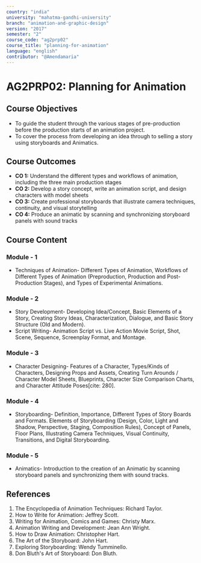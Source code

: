 ```yaml
---
country: "india"
university: "mahatma-gandhi-university" 
branch: "animation-and-graphic-design"
version: "2017"
semester: "2"
course_code: "ag2prp02"
course_title: "planning-for-animation"
language: "english"
contributor: "@Amendamaria"
---
```


# AG2PRP02: Planning for Animation

## Course Objectives
* To guide the student through the various stages of pre-production before the production starts of an animation project.
* To cover the process from developing an idea through to selling a story using storyboards and Animatics.

## Course Outcomes
* **CO 1:** Understand the different types and workflows of animation, including the three main production stages
* **CO 2:** Develop a story concept, write an animation script, and design characters with model sheets
* **CO 3:** Create professional storyboards that illustrate camera techniques, continuity, and visual storytelling
* **CO 4:** Produce an animatic by scanning and synchronizing storyboard panels with sound tracks

## Course Content

### Module - 1
* Techniques of Animation- Different Types of Animation, Workflows of Different Types of Animation (Preproduction, Production and Post-Production Stages), and Types of Experimental Animations.

### Module - 2
* Story Development- Developing Idea/Concept, Basic Elements of a Story, Creating Story Ideas, Characterization, Dialogue, and Basic Story Structure (Old and Modern).
* Script Writing- Animation Script vs. Live Action Movie Script, Shot, Scene, Sequence, Screenplay Format, and Montage.

### Module - 3
* Character Designing- Features of a Character, Types/Kinds of Characters, Designing Props and Assets, Creating Turn Arounds / Character Model Sheets, Blueprints, Character Size Comparison Charts, and Character Attitude Poses[cite: 280].

### Module - 4
* Storyboarding- Definition, Importance, Different Types of Story Boards and Formats. Elements of Storyboarding (Design, Color, Light and Shadow, Perspective, Staging, Composition Rules), Concept of Panels, Floor Plans, Illustrating Camera Techniques, Visual Continuity, Transitions, and Digital Storyboarding.

### Module - 5
* Animatics- Introduction to the creation of an Animatic by scanning storyboard panels and synchronizing them with sound tracks.

## References
1.  The Encyclopedia of Animation Techniques: Richard Taylor.
2.  How to Write for Animation: Jeffrey Scott.
3. Writing for Animation, Comics and Games: Christy Marx.
4.  Animation Writing and Development: Jean Ann Wright.
5. How to Draw Animation: Christopher Hart.
6.  The Art of the Storyboard: John Hart.
7.  Exploring Storyboarding: Wendy Tumminello.
8. Don Bluth's Art of Storyboard: Don Bluth.
